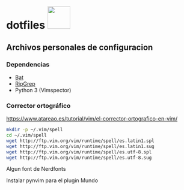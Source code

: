 # dotfiles <img src="https://media.giphy.com/media/du3J3cXyzhj75IOgvA/giphy.gif" width="60" height="60" />
## Archivos personales de configuracion
### Dependencias
- [Bat](https://github.com/sharkdp/bat)
- [RipGrep](https://github.com/BurntSushi/ripgrep)
- Python 3 (Vimspector)
### Corrector ortográfico
https://www.atareao.es/tutorial/vim/el-corrector-ortografico-en-vim/
```sh
mkdir -p ~/.vim/spell
cd ~/.vim/spell
wget http://ftp.vim.org/vim/runtime/spell/es.latin1.spl
wget http://ftp.vim.org/vim/runtime/spell/es.latin1.sug
wget http://ftp.vim.org/vim/runtime/spell/es.utf-8.spl
wget http://ftp.vim.org/vim/runtime/spell/es.utf-8.sug
```
Algun font de Nerdfonts

Instalar pynvim para el plugin Mundo
